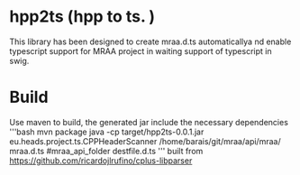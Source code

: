 hpp2ts (hpp to ts. )
========

This library has been designed to create mraa.d.ts automaticallya nd enable typescript support for MRAA project in waiting support of typescript in swig. 


Build
====

Use maven to build, the generated jar include the necessary dependencies  
'''bash
mvn package
java -cp target/hpp2ts-0.0.1.jar eu.heads.project.ts.CPPHeaderScanner /home/barais/git/mraa/api/mraa/ mraa.d.ts #mraa_api_folder destfile.d.ts
'''
built from https://github.com/ricardojlrufino/cplus-libparser


